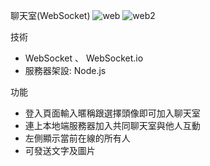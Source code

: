 聊天室(WebSocket)
![web](https://github.com/PengYuan-Chen/chatroom/assets/56713107/a4f118e7-21ef-4019-8957-da32a227994a)
![web2](https://github.com/PengYuan-Chen/chatroom/assets/56713107/a5097700-1c1f-4c0d-b655-9eb47db4d32c)

技術
- WebSocket 、 WebSocket.io
- 服務器架設: Node.js

功能
- 登入頁面輸入暱稱跟選擇頭像即可加入聊天室
- 連上本地端服務器加入共同聊天室與他人互動
- 左側顯示當前在線的所有人
- 可發送文字及圖片

 
